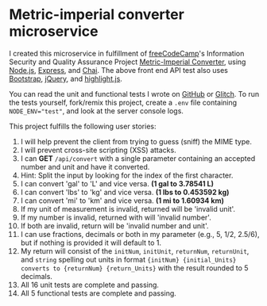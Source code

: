 # Metric-imperial converter microservice

I created this microservice in fulfillment of [freeCodeCamp](https://freecodecamp.org)'s Information Security and Quality Assurance Project [Metric-Imperial Converter](https://www.freecodecamp.org/learn/apis-and-microservices/apis-and-microservices-projects/timestamp-microservice), using [Node.js](https://nodejs.org/en/), [Express](https://expressjs.com/), and [Chai](https://www.chaijs.com/). The above front end API test also uses [Bootstrap](https://getbootstrap.com/), [jQuery](https://jquery.com/), and [highlight.js](https://highlightjs.org/).

You can read the unit and functional tests I wrote on [GitHub](https://github.com/tywmick/metricimpconverter/tree/glitch/tests) or [Glitch](https://glitch.com/edit/#!/ty-metricimpconverter?path=tests/1_unit-tests.js). To run the tests yourself, fork/remix this project, create a `.env` file containing `NODE_ENV="test"`, and look at the server console logs.

This project fulfills the following user stories:

1.  I will help prevent the client from trying to guess (sniff) the MIME type.
2.  I will prevent cross-site scripting (XSS) attacks.
3.  I can **GET** `/api/convert` with a single parameter containing an accepted number and unit and have it converted.
4.  Hint: Split the input by looking for the index of the first character.
5.  I can convert 'gal' to 'L' and vice versa. **(1 gal to 3.78541 L)**
6.  I can convert 'lbs' to 'kg' and vice versa. **(1 lbs to 0.453592 kg)**
7.  I can convert 'mi' to 'km' and vice versa. **(1 mi to 1.60934 km)**
8.  If my unit of measurement is invalid, returned will be 'invalid unit'.
9.  If my number is invalid, returned with will 'invalid number'.
10. If both are invalid, return will be 'invalid number and unit'.
11. I can use fractions, decimals or both in my parameter (e.g., 5, 1/2, 2.5/6), but if nothing is provided it will default to 1.
12. My return will consist of the `initNum`, `initUnit`, `returnNum`, `returnUnit`, and `string` spelling out units in format `{initNum} {initial_Units} converts to {returnNum} {return_Units}` with the result rounded to 5 decimals.
13. All 16 unit tests are complete and passing.
14. All 5 functional tests are complete and passing.
